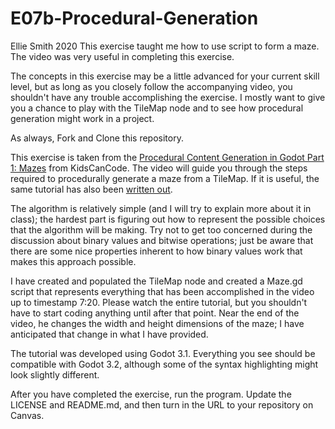# E07b-Procedural-Generation

  Ellie Smith 2020
  This exercise taught me how to use script to form a maze.  The video was very useful in completing this exercise.

The concepts in this exercise may be a little advanced for your current skill level, but as long as you closely follow the accompanying video, you shouldn't have any trouble accomplishing the exercise. I mostly want to give you a chance to play with the TileMap node and to see how procedural generation might work in a project.

As always, Fork and Clone this repository.

This exercise is taken from the [Procedural Content Generation in Godot Part 1: Mazes](https://www.youtube.com/watch?v=YShYWaGF3Nc) from KidsCanCode. The video will guide you through the steps required to procedurally generate a maze from a TileMap. If it is useful, the same tutorial has also been [written out](http://kidscancode.org/blog/2018/08/godot3_procgen1/).

The algorithm is relatively simple (and I will try to explain more about it in class); the hardest part is figuring out how to represent the possible choices that the algorithm will be making. Try not to get too concerned during the discussion about binary values and bitwise operations; just be aware that there are some nice properties inherent to how binary values work that makes this approach possible.

I have created and populated the TileMap node and created a Maze.gd script that represents everything that has been accomplished in the video up to timestamp 7:20. Please watch the entire tutorial, but you shouldn't have to start coding anything until after that point. Near the end of the video, he changes the width and height dimensions of the maze; I have anticipated that change in what I have provided.

The tutorial was developed using Godot 3.1. Everything you see should be compatible with Godot 3.2, although some of the syntax highlighting might look slightly different.

After you have completed the exercise, run the program. Update the LICENSE and README.md, and then turn in the URL to your repository on Canvas.

